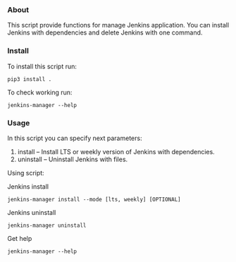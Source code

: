 ### About 

This script provide functions for manage Jenkins application. You can install Jenkins with dependencies and delete Jenkins with one command.

### Install 

To install this script run: 

```
pip3 install .
```

To check working run: 

```
jenkins-manager --help
```

### Usage

In this script you can specify next parameters:

1) install – Install LTS or weekly version of Jenkins with dependencies.
2) uninstall – Uninstall Jenkins with files. 

Using script:

Jenkins install
```
jenkins-manager install --mode [lts, weekly] [OPTIONAL]
```

Jenkins uninstall
```
jenkins-manager uninstall
```

Get help
```
jenkins-manager --help
```
